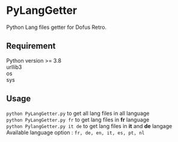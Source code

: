 # PyLangGetter
Python Lang files getter for Dofus Retro.

## Requirement 
Python version >= 3.8 \
urllib3 \
os \
sys

## Usage
`python PyLangGetter.py` to get all lang files in all language \
`python PyLangGetter.py fr` to get lang files in **fr** language \
`python PylangGetter.py it de` to get lang files in **it** and **de** langage \
Available language option : `fr, de, en, it, es, pt, nl`